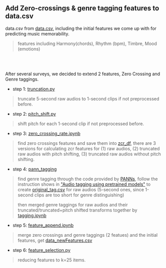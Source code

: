 ## Add Zero-crossings & genre tagging features to data.csv
 data.csv from [data.csv](https://github.com/LiyangTseng/MusicMem/blob/master/Model_Architecture/data/data.csv), including the initial features we come up with for predicting music memorability. 
> features including Harmony(chords), Rhythm (bpm), Timbre, Mood (emotions)

<br><br>

After several surveys, we decided to extend 2 features, Zero Crossing and Genre taggings.
* step 1: [truncation.py](https://github.com/LiyangTseng/MusicMem/blob/master/Feature_Extraction/new_feature/truncation.py)
> truncate 5-second raw audios to 1-second clips if not preprocessed before.
* step 2: [pitch_shift.py](https://github.com/LiyangTseng/MusicMem/blob/master/Feature_Extraction/new_feature/pitch_shift.py)
> shift pitch for each 1-second clip if not preprocessed before.
* step 3: [zero_crossing_rate.ipynb](https://github.com/LiyangTseng/MusicMem/blob/master/Feature_Extraction/new_feature/zcr/zero%20crossing%20rate.ipynb)
> find zero crossings features and save them into [zcr_df](https://github.com/LiyangTseng/MusicMem/tree/master/Feature_Extraction/new_feature/zcr/zcr_df), there are 3 versions for calculating zcr features for (1) raw audios, (2) truncated raw audios with pitch shifting, (3) truncated raw audios without pitch shifting.
* step 4: [pann_tagging](https://github.com/LiyangTseng/MusicMem/tree/master/Feature_Extraction/new_feature/pann_tagging)
> find genre tagging through the code provided by [PANNs](https://github.com/qiuqiangkong/audioset_tagging_cnn), follow the instruction shows in ["Audio tagging using pretrained models"](https://github.com/qiuqiangkong/audioset_tagging_cnn?tab=readme-ov-file#audio-tagging-using-pretrained-models) to create [original_tag.csv](https://github.com/LiyangTseng/MusicMem/blob/master/Feature_Extraction/new_feature/pann_tagging/original_tag.csv) for raw audios (5-second ones, since 1-second clips are too short for genre distinguishing)
> 
> then merged genre taggings for raw audios and their truncated/truncated+pitch shifted transforms together by [tagging.ipynb](https://github.com/LiyangTseng/MusicMem/blob/master/Feature_Extraction/new_feature/pann_tagging/tagging.ipynb)
* step 5: [feature_append.ipynb](https://github.com/LiyangTseng/MusicMem/blob/master/Feature_Extraction/new_feature/feature%20append.ipynb)
> merge zero crossings and genre taggings (2 featues) and the initial features, get [data_newFeatures.csv](https://github.com/LiyangTseng/MusicMem/blob/master/Feature_Extraction/new_feature/feature%20selection/data_newFeature.csv)
* step 6: [feature_selection.py](https://github.com/LiyangTseng/MusicMem/blob/master/Feature_Extraction/new_feature/feature%20selection/feature%20selection.py)
> reducing features to k=25 items.
